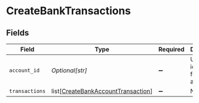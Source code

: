 # CreateBankTransactions


## Fields

| Field                                                                                     | Type                                                                                      | Required                                                                                  | Description                                                                               | Example                                                                                   |
| ----------------------------------------------------------------------------------------- | ----------------------------------------------------------------------------------------- | ----------------------------------------------------------------------------------------- | ----------------------------------------------------------------------------------------- | ----------------------------------------------------------------------------------------- |
| `account_id`                                                                              | *Optional[str]*                                                                           | :heavy_minus_sign:                                                                        | Unique identifier for a bank account.                                                     | 13d946f0-c5d5-42bc-b092-97ece17923ab                                                      |
| `transactions`                                                                            | list[[CreateBankAccountTransaction](../../models/shared/createbankaccounttransaction.md)] | :heavy_minus_sign:                                                                        | N/A                                                                                       |                                                                                           |
